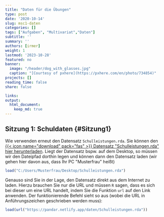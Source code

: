 ```yaml
---
title: "Daten für die Übungen" 
type: post
date: '2020-10-14' 
slug: msc1-daten
categories: [] 
tags: ["Aufgaben", "Multivariat","Daten"] 
subtitle: ''
summary: '' 
authors: [irmer] 
weight: 1
lastmod: '2023-10-28'
featured: no
banner:
  image: "/header/dog_with_glasses.jpg"
  caption: "[Courtesy of pxhere](https://pxhere.com/en/photo/734854)"
projects: []
reading_time: false
share: false

links:
output:
  html_document:
    keep_md: true
---
```






## Sitzung 1: Schuldaten {#Sitzung1}
Wie verwenden erneut den Datensatz `Schulleistungen.rda`. Sie können den [{{< icon name="download" pack="fas" >}} Datensatz "Schulleistungen.rda" hier herunterladen](/daten/Schulleistungen.rda). Liegt der Datensatz bspw. auf dem Desktop, so müssen wir den Dateipfad dorthin legen und können dann den Datensatz laden (wir gehen hier davon aus, dass Ihr PC "Musterfrau" heißt)


```r
load("C:/Users/Musterfrau/Desktop/Schulleistungen.rda")
```

Genauso sind Sie in der Lage, den Datensatz direkt aus dem Internet zu laden. Hierzu brauchen Sie nur die URL und müssen `R` sagen, dass es sich bei dieser um eine URL handelt, indem Sie die Funktion `url` auf den Link anwenden. Der funktionierende Befehl sieht so aus (wobei die URL in Anführungszeichen geschrieben werden muss):


```r
load(url("https://pandar.netlify.app/daten/Schulleistungen.rda"))
```


<!-- ## Sitzung 2: Nerdiness Daten {#Sitzung2} -->
<!-- Für die Übung der Sitzung 1 zur Regression, wollen wir einen Datensatz verwenden, der die **Nerdiness** einer Person erfasst. -->

<!-- Die "Nerdy Personality Attributes Scale" (*NPAS*) wurde entwickelt, um die "Nerdiness" einer Person zu quantifizieren. Die Daten liegen öffentlich zugänglich auf der [Open Psychometrics Website](https://openpsychometrics.org), wo Sie selbstverständlich die Möglichkeit haben, den [Fragebogen selbst auszufüllen](https://openpsychometrics.org/tests/NPAS/). Die Daten werden auf einer 5-Punkte Likert Skala erhoben von 1=Disagree, 3=Neutral und 5=Agree. Sie haben die Möglichkeit, den fertigen, gekürzten Datensatz, den Sie für die Aufgaben brauchen, direkt von der [{{< icon name="download" pack="fas" >}}  hier von der Website herunterladen](/daten/NerdData.rda). Die Raw-Data Files aller Fragebogen auf der [Open Psychometrics Website](https://openpsychometrics.org) sind [hier einzusehen](https://openpsychometrics.org/_rawdata/). Diese Files bestehen aus einem "*.zip*"-File, welches nach dem Entpacken jeweils aus einem "*.csv*"-File mit den Daten und einem "*.txt*"-File mit Beschreibungen besteht. Das "*.zip*"-File zum NPAS können Sie [{{< icon name="download" pack="fas" >}}  hier herunterladen](http://openpsychometrics.org/_rawdata/NPAS-data-16December2018.zip). Nach dem Entpacken haben Sie einen Ordner mit dem Namen *NPAS-data-16December2018*, welcher die Dateien *data.csv* und *codebook.txt* enthält. Die Variablen zur Nerdiness sind -->

<!-- | Label | Itemwortlaut | -->
<!-- | --- | --- | -->
<!-- | Q1	 | I am interested in science. | -->
<!-- | Q2	 | I was in advanced classes. | -->
<!-- | Q3	 | I like to play RPGs. (Ex. D&D) | -->
<!-- | Q4	 | My appearance is not as important as my intelligence. | -->
<!-- | Q5	 | I collect books. | -->
<!-- | Q6	 | I prefer academic success to social success. | -->
<!-- | Q7	 | I watch science related shows. | -->
<!-- | Q8	 | I spend recreational time researching topics others might find dry or overly rigorous. | -->
<!-- | Q9	 | I like science fiction. | -->
<!-- | Q10 | I would rather read a book than go to a party. | -->
<!-- | Q11 | I am more comfortable with my hobbies than  | I am with other people. | -->
<!-- | Q12 | I spend more time at the library than any other public place. | -->
<!-- | Q13 | I would describe my smarts as bookish. | -->
<!-- | Q14 | I like to read technology news reports. | -->
<!-- | Q15 | I have started writing a novel. | -->
<!-- | Q16 | I gravitate towards introspection. | -->
<!-- | Q17 | I am more comfortable interacting online than in person. | -->
<!-- | Q18 | I love to read challenging material. | -->
<!-- | Q19 | I have played a lot of video games. | -->
<!-- | Q20 | I was a very odd child. | -->
<!-- | Q21 | I sometimes prefer fictional people to real ones. | -->
<!-- | Q22 | I enjoy learning more than I need to. | -->
<!-- | Q23 | I get excited about my ideas and research. | -->
<!-- | Q24 | I am a strange person. | -->
<!-- | Q25 | I care about super heroes. | -->
<!-- | Q26 | I can be socially awkward at times. | -->

<!-- Außerdem gibt es noch zahlreiche weitere Items in diesem Fragebogen. Für uns sind noch die Persönlichkeitseigenschaften, gemessen durch den *Ten Item Personality Inventory* (TIPI) von Gosling, Rentfrow und Swann (2003)  sowie das Item "Nerdy" von Relevanz. Der TIPI sowie das zusätzliche "Nerdy"-Item wurden folgendermaßen auf einer 7-Punkt-Likert Skala beantwortet: -->

<!-- *"I see myself as:" _____* -->

<!-- | Label | Itemwortlaut | Zuordnung | -->
<!-- | --- | --- | --- | -->
<!-- | TIPI1 | 	Extraverted, enthusiastic. | Extraversion | -->
<!-- | TIPI2 | 	Critical, quarrelsome. | Agreeableness* | -->
<!-- | TIPI3 | 	Dependable, self-disciplined. | Conscientiousness | -->
<!-- | TIPI4 | 	Anxious, easily upset. | Neuroticism | -->
<!-- | TIPI5 | 	Open to new experiences, complex. | Openness | -->
<!-- | TIPI6 | 	Reserved, quiet. | Extraversion* | -->
<!-- | TIPI7 | 	Sympathetic, warm. |  Agreeableness | -->
<!-- | TIPI8 | 	Disorganized, careless. | Conscientiousness* | -->
<!-- | TIPI9 | 	Calm, emotionally stable. | Neuroticism* | -->
<!-- | TIPI10 | 	Conventional, uncreative. | Openness* | -->
<!-- | nerdy |      Nerdy. | Nerdiness | -->

<!-- Das Sternchen (*) gibt jeweils an, dass es sich um invers kodierte Items handelt. Nach Herunterladen und Abspeichern auf dem Desktop, können wir das ".csv"-File wie folgt einladen und als `NerdData_long` (wir wollen den Datensatz nämlich kürzen) abspeichern: -->

<!-- ```{r, eval = F} -->
<!-- NerdData_long <- read.csv(file = "C:/Users/Musterfrau/Desktop/NPAS-data-16December2018/data.csv", header = T, sep = "\t") -->
<!-- # oder über das Working Directory -->
<!-- setwd("C:/Users/Musterfrau/Desktop/NPAS-data-16December2018/") -->
<!-- NerdData_long <- read.csv(file = "data.csv", header = T, sep = "\t") -->
<!-- ``` -->

<!-- Der Funktion `read.csv` müssen wir als Argument `file` die Datei inklusive Endung (und ggf. dem Dateipfad dort hin) übergeben. Zusätzlich spezifizieren wir hier `header = T`, womit wir sagen, dass die Spaltenüberschriften als Variablennamen verwendet werden sollen. Außerdem geben wir mit `sep = "\t"` an, dass Einträge durch Tabstopp getrennt sind (also durch den Tabulator/ mehrere Leerzeichen). Nun wollen wir den Datensatz als ".rda"-File abspeichern - allerdings nur die ersten 300 Personen in den Datensatz mit aufnehmen: -->

<!-- ```{r, eval = F} -->
<!-- setwd("C:/Users/Musterfrau/Desktop/NPAS-data-16December2018/") # Working Directory setzen (hier hin wird dann der Datensatz gespeichert) -->
<!-- NerdData <- NerdData_long[1:300,] # Kürzen -->
<!-- save(list = c("NerdData"), file = "NerdData.rda") -->
<!-- ``` -->

<!-- Der Funktion `save` übergeben wir hier dem Argument `list` das Objekt (oder die Objekte, deswegen auch "Liste"), welche wir abspeichern wollen. `file` müssen wir den Namen des Objekts sowie die Endung übergeben. In unserem Ordner "*NPAS-data-16December2018*" sollte sich jetzt die Datei "NerdData.rda" befinden. Diese können Sie ganz einfach über die Website herunterladen und anschließend laden. -->

<!-- ```{r, eval = F} -->
<!-- load("C:/Users/Musterfrau/Desktop/NerdData.rda") -->
<!-- ``` -->

<!-- oder direkt über die Website in `R` laden: -->

<!-- ```{r} -->
<!-- load(url("https://pandar.netlify.app/daten/NerdData.rda")) -->
<!-- ``` -->


<!-- Sie werden die Daten etwas aufbereiten müssen: bspw. müssen Skalen gebildet und Items reskaliert werden. -->

<!-- ### Tipps -->
<!-- Als Tipp zur Reskalierung, können Sie sich Folgendes überlegen: wenn sie `1:3` in `R` eingeben so erhalten Sie: -->

<!-- ```{r} -->
<!-- 1:3 -->
<!-- ``` -->

<!-- also einen Vektor von 1 bis 3. Dies kann als die Ausprägungen eines 3-stufigen Likert-Items angesehen werden. Sie können nun diese Skala "umdrehen", indem Sie mit `-1` multiplizieren: -->
<!-- ```{r} -->
<!-- -1*(1:3) -->
<!-- ``` -->

<!-- Nun sind allerdings nur noch negative Ausprägungen möglich. Wir können diese "umgedrehte" Skala wieder in die ursprüngliche transformieren, indem wir 4 addieren: -->

<!-- ```{r} -->
<!-- -1*(1:3) + 4 -->
<!-- ``` -->

<!-- Sie sehen, dass sich dadurch die Skala umdrehen lässt: -->

<!-- ```{r} -->
<!-- cbind(1:3, -1*(1:3) + 4) -->
<!-- ``` -->

<!-- Wenden Sie dieses Wissen auf die jeweiligen Skalen an, die reskaliert werden müssen. -->

<!-- Weitere Tipps zum Auswählen von Variablen aus einem Datensatz und zum Verarbeiten der Daten sind, dass Sie aus einem Datensatz via `[, c("NameV1", "NameV2")]` einen Subdatensatz ziehen können (hier nur die Variablen mit den Namen `NameV1` und `NameV2`). Bspw. können Sie den `Schulleistungen`-Datensatz herunterbrechen und nur noch die Matheleistung und die Leseleistung betrachten, indem Sie Folgendes tippen (wir nennen den resultierenden Datensatz mal `Schulleistungen_short`): -->

<!-- ```{r} -->
<!-- Schulleistungen_short <- Schulleistungen[, c("math", "reading")] -->
<!-- head(Schulleistungen_short) -->
<!-- ``` -->

<!-- Außerdem lassen sich Skalenwerte als Mittel über die Items mit `rowMeans` bestimmen. -->

<!-- Als Beispiel hier **eine** (denn es gibt viele verschiedene!) Lösung zur Berechnung der Nerd-Skala sowie der Extraversion: -->

<!-- ```{r, eval = F} -->
<!-- NerdData$Nerdiness <- rowMeans(NerdData[,1:26]) -->
<!-- NerdData$Extraversion <- rowMeans(cbind(NerdData$TIPI1, -1*NerdData$TIPI6+8)) -->
<!-- ``` -->

<!-- `cbind` bindet die beiden Vektoren (erstes und zweites Item der Extraversion, wobei das zweite rekodiert wurde) zu einer 2-Spaltenmatrix, auf welche anschließend `rowMeans` angewandt werden kann, um die Skalenwerte pro Person zu erhalten. Anschließend können Sie dann die entsprechenden wichtigen Skalen in einen neuen Datensatz schreiben (hier besteht dieser biespielhaft aus der *Nerdiness* und der *Extraversion*): -->

<!-- ```{r, eval = F} -->
<!-- NerdData_relevant <- NerdData[, c("Nerdiness", "Extraversion")] -->
<!-- ``` -->

<!-- ## Sitzung 3: Students in Classes {#Sitzung3} -->

<!-- Wir wollen uns erneut das fiktive Datenbeispiel (Datensatz `StudentsInClasses` aus dem gleichnamigen .rda File `StudentsInClasses.rda`) mit Schüler/innen (Ebene 1) in Schulklassen (Eben 2) anschauen. Sie können den   [{{< icon name="download" pack="fas" >}} Datensatz "StudentsInClasses.rda" hier herunterladen](/daten/StudentsInClasses.rda) und diesen anschließend mit `load` laden (bspw. auf dem Desktop von Frau "Musterfrau"). -->

<!-- ```{r, eval = F} -->
<!-- load("C:/Users/Musterfrau/Desktop/StudentsInClasses.rda") -->
<!-- ``` -->

<!-- Genauso können Sie die Daten direkt von der Website laden: -->

<!-- ```{r, eval = F} -->
<!-- load(url("https://pandar.netlify.app/daten/StudentsInClasses.rda")) -->
<!-- ``` -->



<!-- ## Sitzung 4: {#Sitzung4} -->

<!-- Wir wollen uns ein simuliertes Datenbeispiel zu Einstellungsentscheidungen in jungen Start-Ups ansehen (Datensatz `Assessment` aus dem gleichnamigen .rda File `Assessment.rda`). Sie können den   [{{< icon name="download" pack="fas" >}} Datensatz "Assessment.rda" hier herunterladen](/daten/Assessment.rda) und diesen anschließend mit `load` laden (bspw. auf dem Desktop von Frau "Musterfrau"). -->

<!-- ```{r, eval = F} -->
<!-- load("C:/Users/Musterfrau/Desktop/Assessment.rda") -->
<!-- ``` -->

<!-- Genauso können Sie die Daten direkt von der Website laden: -->

<!-- ```{r, eval = T} -->
<!-- load(url("https://pandar.netlify.app/daten/Assessment.rda")) -->
<!-- ``` -->

<!-- Der Datensatz enthält folgende Variablen: -->

<!-- ```{r, echo  = F} -->
<!-- knitr::kable(head(Assessment, 10)) -->
<!-- ``` -->

<!-- `Hired` gibt an, ob die jeweilige Person eingestellt wurde. `Age` ist das Alter in Jahren. `Expertise` ist die Expertise der jeweiligen Person als Selbsteinschätzung beantwortet auf einer 7-stufigen Likert-Skala. `Party` gibt die politische Orientierung der Person an. Diese Variable hat 3 Abstufungen: -->

<!-- ```{r} -->
<!-- levels(Assessment$Party) -->
<!-- ``` -->

<!-- Hierbei steht `Elected` für die in diesem Landkreis gewählte Regierungspartei - somit hat die betrachtete Person die gleiche politische Orientierung wie der Landkreis, während `right` und `left` angibt, dass die Person etwas stärker rechts bzw. etwas stärker links orientiert ist als die regierende Partei. -->

<!-- *** -->

<!-- # Zusatz-Übungsdaten -->

<!-- ## Zusatz-Sitzung: PCA {#ZusatzPCA} -->

<!-- Bis zum 25.11.2020 konnten Studierende des Masterkurses zu folgenden Weihnachtssongs einschätzen, wie gut diese Ihnen gefallen sowie Auskunft darüber geben, welche Aspekte der Weihnachtszeit ihnen besonders am Herzen liegen: -->

<!-- | Label | Beschreibung | Frage | -->
<!-- | --- | --- | --- | -->
<!-- Song1	| "Oh Tannenbaum"	|	Wie gut gefallen Ihnen folgende X-Mas Songs? -->
<!-- Song2	| "Jingle Bells"	|	Wie gut gefallen Ihnen folgende X-Mas Songs? -->
<!-- Song3	| "Santa Baby" von z.B. Eartha Kitt	|	Wie gut gefallen Ihnen folgende X-Mas Songs? -->
<!-- Song4	| "Feliz Navidad" von José Feliciano	|	Wie gut gefallen Ihnen folgende X-Mas Songs? -->
<!-- Song5	| "Holz - Weihnachtslied" von 257ers	|	Wie gut gefallen Ihnen folgende X-Mas Songs? -->
<!-- Song6	| "White Christmas" von Elvis Presley	|	Wie gut gefallen Ihnen folgende X-Mas Songs? -->
<!-- Song7	| "Let it Go" von Idina Menzel (Frozen Soundtrack)	|	Wie gut gefallen Ihnen folgende X-Mas Songs? -->
<!-- Song8	| "Rudolf the red nosed reindeer"	|	Wie gut gefallen Ihnen folgende X-Mas Songs? -->
<!-- Song9	| Last Christmas" von Wham!	|	Wie gut gefallen Ihnen folgende X-Mas Songs? -->
<!-- Song10	| "Oh Du Fröhliche"	|	Wie gut gefallen Ihnen folgende X-Mas Songs? -->
<!-- Song11	| "Schneeflöckchen, Weißröckchen"	|	Wie gut gefallen Ihnen folgende X-Mas Songs? -->
<!-- Song12	| "Christmas is all around" aus dem Film "Love Actually - Tatsächlich Liebe"	|	Wie gut gefallen Ihnen folgende X-Mas Songs? -->
<!-- Song13	| "Driving home for Christmas" von Chris Rea	|	Wie gut gefallen Ihnen folgende X-Mas Songs? -->
<!-- Song14	| "Lass jetzt los (Let it Go)" von Helene Fischer (Die Eiskönigin – Völlig unverfroren Soundtrack)	|	Wie gut gefallen Ihnen folgende X-Mas Songs? -->
<!-- Y1	| Weihnachtsfeiertage	|	Wie sehr mögen Sie Weihnachten bzw. die Weihnachtszeit mit allem was dazugehört? -->
<!-- Y2	| gesamte Weihnachtszeit	|	Wie sehr mögen Sie Weihnachten bzw. die Weihnachtszeit mit allem was dazugehört? -->
<!-- Y3	| Weihnachtsferien	|	Wie sehr mögen Sie Weihnachten bzw. die Weihnachtszeit mit allem was dazugehört? -->
<!-- Y4	| Winterzeit	|	Wie sehr mögen Sie Weihnachten bzw. die Weihnachtszeit mit allem was dazugehört? -->


<!-- Wir wollen untersuchen, ob es in diesen Daten Regelmäßigkeiten gibt. -->

<!-- Sie können den   [{{< icon name="download" pack="fas" >}} Datensatz "Xmas.rda" hier herunterladen](/daten/Xmas.rda) und diesen anschließend mit `load` laden (bspw. auf dem Desktop von Frau "Musterfrau"). -->

<!-- ```{r, eval = F} -->
<!-- load("C:/Users/Musterfrau/Desktop/Xmas.rda") -->
<!-- ``` -->

<!-- Genauso können Sie die Daten direkt von der Website laden: -->

<!-- ```{r, eval = F} -->
<!-- load(url("https://pandar.netlify.app/daten/Xmas.rda")) -->
<!-- ``` -->




<!-- ## Zusatz-Sitzung: MANOVA {#ZusatzMANOVA} -->


<!-- Wir wollen uns Mittelwertsunterschiede der *Big-5* eines entsprechenden Fragebogens ansehen. Der Originaldatensatz ist ein Onlinedatensatz, wird seit 2012 erfasst und ist auf [{{< icon name="download" pack="fas" >}} openpsychometrics.org](https://openpsychometrics.org/_rawdata/) als *.zip* downloadbar. Bisher haben über **19700** Proband\*innen aus der ganzen Welt teilgenommen. Zu jeder der fünf Facetten gibt es 10 Fragen. Der Fragebogen ist [hier](https://openpsychometrics.org/tests/IPIP-BFFM/) einzusehen und durchführbar. Im Datensatz *Big5.rda* befindet sich eine gekürzte Version des Fragebogen. Der Itemwortlaut der Persönlichkeitseigenschaften ist: -->

<!-- | Label | Itemwortlaut | -->
<!-- | --- | --- | -->
<!-- | E1	| I am the life of the party. | -->
<!-- | E2*	| I don't talk a lot. | -->
<!-- | E3	| I feel comfortable around people. | -->
<!-- | E4*	| I keep in the background. | -->
<!-- | E5	| I start conversations. | -->
<!-- | E6*	| I have little to say. | -->
<!-- | E7	| I talk to a lot of different people at parties. | -->
<!-- | E8*	| I don't like to draw attention to myself. | -->
<!-- | E9	| I don't mind being the center of attention. | -->
<!-- | E10*	| I am quiet around strangers. | -->
<!-- | N1	| I get stressed out easily. | -->
<!-- | N2*	| I am relaxed most of the time. | -->
<!-- | N3	| I worry about things. | -->
<!-- | N4*	| I seldom feel blue. | -->
<!-- | N5	| I am easily disturbed. | -->
<!-- | N6	| I get upset easily. | -->
<!-- | N7	| I change my mood a lot. | -->
<!-- | N8	| I have frequent mood swings. | -->
<!-- | N9	| I get irritated easily. | -->
<!-- | N10	| I often feel blue. | -->
<!-- | A1*	| I feel little concern for others. | -->
<!-- | A2	| I am interested in people. | -->
<!-- | A3*	| I insult people. | -->
<!-- | A4	| I sympathize with others' feelings. | -->
<!-- | A5*	| I am not interested in other people's problems. | -->
<!-- | A6	| I have a soft heart. | -->
<!-- | A7*	| I am not really interested in others. | -->
<!-- | A8	| I take time out for others. | -->
<!-- | A9	| I feel others' emotions. | -->
<!-- | A10	| I make people feel at ease. | -->
<!-- | C1	| I am always prepared. | -->
<!-- | C2*	| I leave my belongings around. | -->
<!-- | C3	| I pay attention to details. | -->
<!-- | C4*	| I make a mess of things. | -->
<!-- | C5	| I get chores done right away. | -->
<!-- | C6*	| I often forget to put things back in their proper place. | -->
<!-- | C7	| I like order. | -->
<!-- | C8*	| I shirk my duties. | -->
<!-- | C9	| I follow a schedule. | -->
<!-- | C10	| I am exacting in my work. | -->
<!-- | O1	| I have a rich vocabulary. | -->
<!-- | O2*	| I have difficulty understanding abstract ideas. | -->
<!-- | O3	| I have a vivid imagination. | -->
<!-- | O4*	| I am not interested in abstract ideas. | -->
<!-- | O5	| I have excellent ideas. | -->
<!-- | O6*	| I do not have a good imagination. | -->
<!-- | O7	| I am quick to understand things. | -->
<!-- | O8	| I use difficult words. | -->
<!-- | O9	| I spend time reflecting on things. | -->
<!-- | O10	| I am full of ideas. | -->

<!-- Hierbei steht **E** für **E**xtraversion, **N** für **N**eurotizismus, **A** für **A**greeableness (Verträglichkeit), **C** für **C**onscientiousness (Gewissenhaftigkeit) und **O** für **O**ffenheit für Erfahrung. Sie müssen zur Vorbereitung auf die Übungen Items invertieren (inverse Items sind mit "\*" gekennzeichnet) und jeweils Skalenmittelwerte (z.B. geschickt mit `colMeans`) für jede Persönlichkeitsfacette bestimmen (wir nehmen hier der Einfachheit halber an, dass die Items $\tau$-äquivalent sind und somit gleiche wahre Anteile der dahinterliegenden latenten Variable messen - dazu mehr im nächsten Semester - in kurz: Sie dürfen einfach Items mitteln, um Skalenwerte zu erhalten). -->

<!-- Sie können den gekürzten  [{{< icon name="download" pack="fas" >}} Datensatz "Big5.rda" hier herunterladen](/daten/Big5.rda) und diesen anschließend mit `load` laden (bspw. auf dem Desktop von Frau "Musterfrau"). -->

<!-- ```{r, eval = F} -->
<!-- load("C:/Users/Musterfrau/Desktop/Big5.rda") -->
<!-- ``` -->

<!-- Genauso können Sie die Daten direkt von der Website laden: -->

<!-- ```{r, eval = F} -->
<!-- load(url("https://pandar.netlify.app/daten/Big5.rda")) -->
<!-- ``` -->


<!-- Außerdem können Sie den Datensatz selbst wie folgt kürzen. Dazu müssen Sie nur das *.zip*-File herunterladen und das Working Directory entsprechend legen, sodass Sie die Daten einlesen können. Wir verwenden nur Daten aus Deutschland, Frankreich und den Vereinigten Arabischen Emiraten. -->

<!-- ```{r, eval = F} -->
<!-- data_full <- read.table("BIG5/data.csv", header = T, sep = "\t") # nach entpacken des .zip liegen die Daten in einem Ordner namens Big5 -->

<!-- ### Entferne leere Zeilen und Zeilen mit Missings aus dem Datensatz -->
<!-- ind <- apply(data_full, 1, FUN = function(x) any(is.na(x))) # erzeuge eine Variable, welche TRUE ist, wenn mindestens ein Eintrag pro Zeile fehlt und ansonsten FALSE anzeigt -->
<!-- data_full <- data_full[!ind, ] # Wähle nur diejenigen Zeilen, in denen unsere Indikatorvariable "ind" NICHT TRUE anzeigt, also wo alle Einträge vorhanden sind -->
<!-- # !ind (Ausrufezeichen vor ind) negiert die Einträge in ind (Prüfe bspw. !FALSE == TRUE, nicht false ist gleich true) -->

<!-- ### Shorten Data Set -->
<!-- Big5 <- data_full[data_full$country %in% c("DE", "FR", "AE") , ] -->
<!-- # Verwende nur Daten aus den Ländern: Deutschland (DE), Frankreich (FR) und den Vereinigten Arabischen Emiraten (AE) -->
<!-- Big5 <- Big5[Big5$gender %in% c(1,2),] # verwende nur ausgefüllte Fälle -->
<!-- Big5$gender <- as.factor(Big5$gender) -->
<!-- Big5$country <- as.factor(Big5$country) -->
<!-- Big5 <- data.frame(Big5) # Schreibe Datensatz als data.frame -->
<!-- save(list = c("Big5"), file = "Big5.rda") -->
<!-- # Speichere gekürzten Datensatz in .rda file (dem R-internen Datenformat) -->
<!-- ##  Das ist auch der Datensatz, den wir weiter verwendet haben! -->
<!-- ``` -->

<!-- Das Geschlecht hat nach der Datensatzkürzung nur zwei Ausprägungen: `1` = Männern und `2` = Frauen. -->
